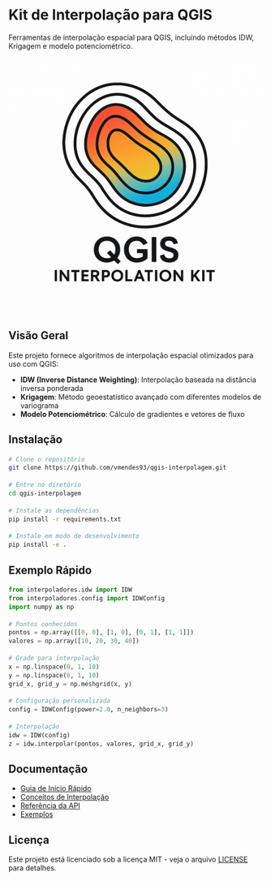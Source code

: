 # Kit de Interpolação para QGIS

Ferramentas de interpolação espacial para QGIS, incluindo métodos IDW, Krigagem e modelo potenciométrico.

![Logo do Projeto](assets/logo.png)

## Visão Geral

Este projeto fornece algoritmos de interpolação espacial otimizados para uso com QGIS:

- **IDW (Inverse Distance Weighting)**: Interpolação baseada na distância inversa ponderada
- **Krigagem**: Método geoestatístico avançado com diferentes modelos de variograma
- **Modelo Potenciométrico**: Cálculo de gradientes e vetores de fluxo

## Instalação

```bash
# Clone o repositório
git clone https://github.com/vmendes93/qgis-interpolagem.git

# Entre no diretório
cd qgis-interpolagem

# Instale as dependências
pip install -r requirements.txt

# Instale em modo de desenvolvimento
pip install -e .
```

## Exemplo Rápido

```python
from interpoladores.idw import IDW
from interpoladores.config import IDWConfig
import numpy as np

# Pontos conhecidos
pontos = np.array([[0, 0], [1, 0], [0, 1], [1, 1]])
valores = np.array([10, 20, 30, 40])

# Grade para interpolação
x = np.linspace(0, 1, 10)
y = np.linspace(0, 1, 10)
grid_x, grid_y = np.meshgrid(x, y)

# Configuração personalizada
config = IDWConfig(power=2.0, n_neighbors=3)

# Interpolação
idw = IDW(config)
z = idw.interpolar(pontos, valores, grid_x, grid_y)
```

## Documentação

- [Guia de Início Rápido](quickstart.md)
- [Conceitos de Interpolação](conceitos.md)
- [Referência da API](api.md)
- [Exemplos](exemplos.md)

## Licença

Este projeto está licenciado sob a licença MIT - veja o arquivo [LICENSE](https://github.com/vmendes93/qgis-interpolagem/blob/main/LICENSE) para detalhes.
